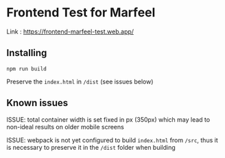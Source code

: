 # Frontend Test for Marfeel

Link : https://frontend-marfeel-test.web.app/

## Installing

`npm run build`

Preserve the `index.html` in `/dist` (see issues below)

## Known issues

ISSUE: total container width is set fixed in px (350px) which may lead to non-ideal results on older mobile screens

ISSUE: webpack is not yet configured to build `index.html` from `/src`, thus it is necessary to preserve it in the `/dist` folder when building
